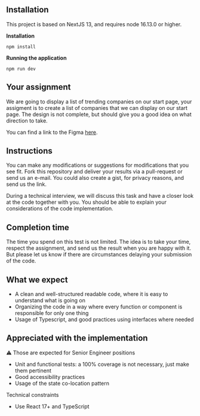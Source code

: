 ## Installation

This project is based on NextJS 13, and requires node 16.13.0 or higher.

**Installation**

```
npm install
```

**Running the application**

```
npm run dev
```

## Your assignment

We are going to display a list of trending companies on our start page, your assigment is to create a list of companies that we can display on our start page. The design is not complete, but should give you a good idea on what direction to take.

You can find a link to the Figma [here](https://www.figma.com/file/PWNtHgOgjeYYGmQIYpLkm4/Quartr?node-id=0%3A1&t=49UGjItn5gFyMAku-0).

## Instructions

You can make any modifications or suggestions for modifications that you see fit. Fork this repository and deliver your results via a pull-request or send us an e-mail. You could also create a gist, for privacy reasons, and send us the link.

During a technical interview, we will discuss this task and have a closer look at the code together with you. You should be able to explain your considerations of the code implementation. 

## Completion time

The time you spend on this test is not limited. The idea is to take your time, respect the assignment, and send us the result when you are happy with it. But please let us know if there are circumstances delaying your submission of the code. 

## What we expect

- A clean and well-structured readable code, where it is easy to understand what is going on
- Organizing the code in a way where every function or component is responsible for only one thing
- Usage of Typescript, and good practices using interfaces where needed

## Appreciated with the implementation

⚠️ Those are expected for Senior Engineer positions

- Unit and functional tests: a 100% coverage is not necessary, just make them pertinent
- Good accessibility practices
- Usage of the state co-location pattern

Technical constraints

- Use React 17+ and TypeScript
